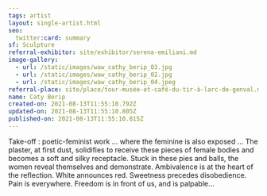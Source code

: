 ```yaml
---
tags: artist
layout: single-artist.html
seo:
  twitter:card: summary
sf: Sculpture
referral-exhibitor: site/exhibitor/serena-emiliani.md
image-gallery:
  - url: /static/images/waw_cathy_berip_03.jpg
  - url: /static/images/waw_cathy_berip_02.jpg
  - url: /static/images/waw_cathy_berip_04.jpeg
referral-place: site/place/tour-musée-et-café-du-tir-à-larc-de-genval.md
name: Caty Berip
created-on: 2021-08-13T11:55:10.792Z
updated-on: 2021-08-13T11:55:10.805Z
published-on: 2021-08-13T11:55:10.815Z
---
```

<!--StartFragment-->

Take-off : poetic-feminist work … where the feminine is also exposed …
The plaster, at first dust, solidifies to receive these pieces of female bodies and becomes a soft and silky receptacle.
Stuck in these pies and balls, the women reveal themselves and demonstrate.
Ambivalence is at the heart of the reflection.
White announces red.
Sweetness precedes disobedience.
Pain is everywhere.
Freedom is in front of us, and is palpable…

<!--EndFragment-->